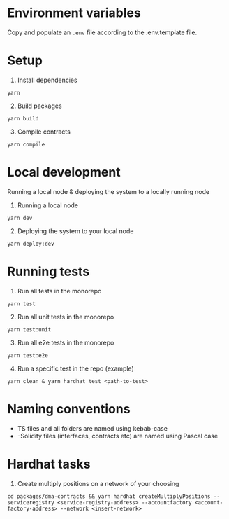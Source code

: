 # Environment variables

Copy and populate an `.env` file according to the .env.template file.

# Setup

1. Install dependencies

```shell
yarn
```

2. Build packages

```shell
yarn build
```

3. Compile contracts

```shell
yarn compile
```

# Local development

Running a local node & deploying the system to a locally running node

1. Running a local node

```shell
yarn dev
```

2. Deploying the system to your local node

```shell
yarn deploy:dev
```

# Running tests

1. Run all tests in the monorepo

```shell
yarn test
```

2. Run all unit tests in the monorepo

```shell
yarn test:unit
```

3. Run all e2e tests in the monorepo

```shell
yarn test:e2e
```

4. Run a specific test in the repo (example)

```shell
yarn clean & yarn hardhat test <path-to-test>
```

# Naming conventions

- TS files and all folders are named using kebab-case
- -Solidity files (interfaces, contracts etc) are named using Pascal case

# Hardhat tasks

1. Create multiply positions on a network of your choosing

```shell
cd packages/dma-contracts && yarn hardhat createMultiplyPositions --serviceregistry <service-registry-address> --accountfactory <account-factory-address> --network <insert-network>
```
